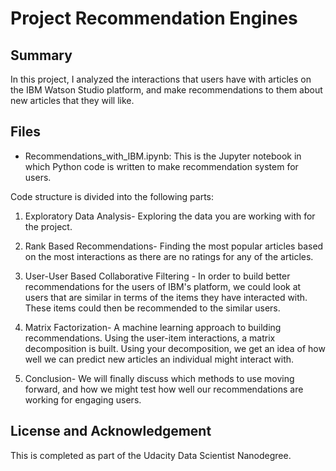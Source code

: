 # Project Recommendation Engines

## Summary
In this project, I analyzed the interactions that users have with articles on the IBM Watson Studio platform, and make recommendations to them about new articles that they will like.


## Files

- Recommendations_with_IBM.ipynb: This is the Jupyter notebook in which Python code is written to make recommendation system for users.

 Code structure is divided into the following parts:

1. Exploratory Data Analysis- Exploring the data you are working with for the project. 

2. Rank Based Recommendations- Finding the most popular articles based on the most interactions as there are no ratings for any of the articles.

3. User-User Based Collaborative Filtering - In order to build better recommendations for the users of IBM's platform, we could look at users that are similar in terms of the items they have interacted with. These items could then be recommended to the similar users. 

4. Matrix Factorization- A machine learning approach to building recommendations. Using the user-item interactions, a matrix decomposition is built. Using your decomposition, we get an idea of how well we can predict new articles an individual might interact with.

5. Conclusion- We will finally discuss which methods to use moving forward, and how we might test how well our recommendations are working for engaging users.

## License and Acknowledgement
This is completed as part of the Udacity Data Scientist Nanodegree.
